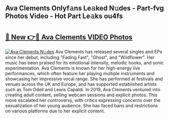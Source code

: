 ## Ava Clements Onlyf𝚊ns Le𝚊ked N𝚞des - Part-fvg Photos Video - Hot Part Le𝚊ks ou4fs

# <h2><a href="http://ab49850.deff.icu/?id=Ava+Clements">🔗 New 👉🔴 Ava Clements VIDEO Photos</a></h2>

[![Ava Clements N𝚞des](https://i.imgur.com/rIISA9y.gif)](http://ab49850.deff.icu/?id=Ava+Clements)
Ava Clements has released several singles and EPs since her debut, including "Fading Fast", "Ghost", and "Wildflower". Her music has been praised for its emotional intensity, melodic hooks, and sonic experimentation. Ava Clements is known for her high-energy live performances, which often feature her playing multiple instruments and showcasing her impressive vocal range. She has performed at festivals and venues across the UK and Europe, and has supported established artists such as Tom Odell and Lewis Capaldi. In 2019, Ava Clements ventured into creating adult content, selling webcam sessions and explicit photos. This move escalated her controversy, with critics expressing concerns over the sexualization of her young audience. She has faced bans and restrictions on various platforms due to her explicit content.
